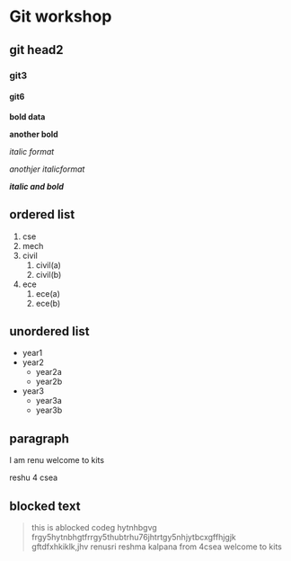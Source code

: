 # Git workshop
## git head2
### git3
#### git6

**bold data**

__another bold__

*italic format*

_anothjer italicformat_

_**italic and bold**_
## ordered list
1. cse
2. mech 
3. civil  
      1. civil(a)
      2. civil(b)
4. ece
      1. ece(a)
      2. ece(b)
## unordered list
- year1
- year2
    * year2a
    * year2b
- year3
    * year3a
    * year3b
    
## paragraph
I am renu
  welcome to kits
  
  reshu 4 csea
  ## blocked text
  > this is ablocked codeg hytnhbgvg frgy5hytnbhgtfrrgy5thubtrhu76jhtrtgy5nhjytbcxgffhjgjk gftdfxhkiklk,jhv renusri reshma kalpana from 4csea welcome to kits
